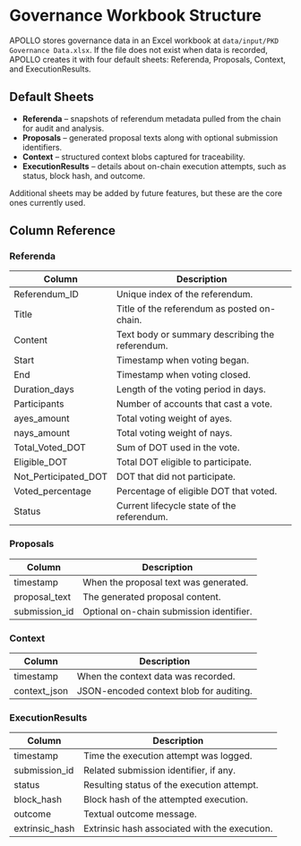 # Governance Workbook Structure

APOLLO stores governance data in an Excel workbook at `data/input/PKD Governance Data.xlsx`. If the file does not exist when data is recorded, APOLLO creates it with four default sheets: Referenda, Proposals, Context, and ExecutionResults.

## Default Sheets

- **Referenda** – snapshots of referendum metadata pulled from the chain for audit and analysis.
- **Proposals** – generated proposal texts along with optional submission identifiers.
- **Context** – structured context blobs captured for traceability.
- **ExecutionResults** – details about on-chain execution attempts, such as status, block hash, and outcome.

Additional sheets may be added by future features, but these are the core ones currently used.

## Column Reference

### Referenda

| Column | Description |
| --- | --- |
| Referendum_ID | Unique index of the referendum. |
| Title | Title of the referendum as posted on-chain. |
| Content | Text body or summary describing the referendum. |
| Start | Timestamp when voting began. |
| End | Timestamp when voting closed. |
| Duration_days | Length of the voting period in days. |
| Participants | Number of accounts that cast a vote. |
| ayes_amount | Total voting weight of ayes. |
| nays_amount | Total voting weight of nays. |
| Total_Voted_DOT | Sum of DOT used in the vote. |
| Eligible_DOT | Total DOT eligible to participate. |
| Not_Perticipated_DOT | DOT that did not participate. |
| Voted_percentage | Percentage of eligible DOT that voted. |
| Status | Current lifecycle state of the referendum. |

### Proposals

| Column | Description |
| --- | --- |
| timestamp | When the proposal text was generated. |
| proposal_text | The generated proposal content. |
| submission_id | Optional on-chain submission identifier. |

### Context

| Column | Description |
| --- | --- |
| timestamp | When the context data was recorded. |
| context_json | JSON-encoded context blob for auditing. |

### ExecutionResults

| Column | Description |
| --- | --- |
| timestamp | Time the execution attempt was logged. |
| submission_id | Related submission identifier, if any. |
| status | Resulting status of the execution attempt. |
| block_hash | Block hash of the attempted execution. |
| outcome | Textual outcome message. |
| extrinsic_hash | Extrinsic hash associated with the execution. |
